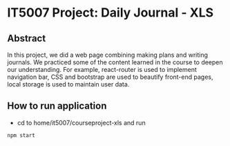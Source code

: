 # IT5007 Project: Daily Journal - XLS

## Abstract
In this project, we did a web page combining making plans and writing journals. We
practiced some of the content learned in the course to deepen our understanding. For
example, react-router is used to implement navigation bar, CSS and bootstrap are used to
beautify front-end pages, local storage is used to maintain user data.


## How to run application
* cd to home/it5007/courseproject-xls and run
```
npm start
```
